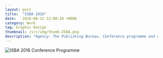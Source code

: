 ```yaml
---
layout: post
title:  "ISBA 2016"
date:   2016-08-12 12:08:28 +0000
category: Work
tag: Graphic Design
thumbnail: /src/img/thumb-ISBA.png
description: "Agency: The Publishing Bureau. Conference programme and other collateral"
---
```


<img class="myImg" src="{{ site.baseurl }}/src/img/isba2016_final.jpg" alt="ISBA 2016 Conference Programme">